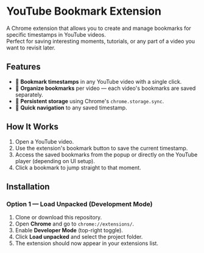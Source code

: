 # YouTube Bookmark Extension

A Chrome extension that allows you to create and manage bookmarks for specific timestamps in YouTube videos.  
Perfect for saving interesting moments, tutorials, or any part of a video you want to revisit later.

## Features

- 📌 **Bookmark timestamps** in any YouTube video with a single click.
- 📂 **Organize bookmarks** per video — each video's bookmarks are saved separately.
- 🔄 **Persistent storage** using Chrome's `chrome.storage.sync`.
- 🎯 **Quick navigation** to any saved timestamp.

## How It Works

1. Open a YouTube video.
2. Use the extension's bookmark button to save the current timestamp.
3. Access the saved bookmarks from the popup or directly on the YouTube player (depending on UI setup).
4. Click a bookmark to jump straight to that moment.

## Installation

### Option 1 — Load Unpacked (Development Mode)
1. Clone or download this repository.
2. Open **Chrome** and go to `chrome://extensions/`.
3. Enable **Developer Mode** (top-right toggle).
4. Click **Load unpacked** and select the project folder.
5. The extension should now appear in your extensions list.


